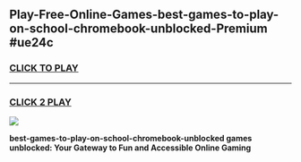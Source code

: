 
## Play-Free-Online-Games-best-games-to-play-on-school-chromebook-unblocked-Premium #ue24c
<h3>
<a href="https://premium.freeplayer.one?title=best-games-to-play-on-school-chromebook-unblocked&ref=8M">CLICK TO PLAY</a></h3>
<hr>

<h3>
<a href="https://premium.freeplayer.one?title=best-games-to-play-on-school-chromebook-unblocked&ref=8M">CLICK 2 PLAY</a>
  
</h3>

<a href="https://premium.freeplayer.one?title=best-games-to-play-on-school-chromebook-unblocked&ref=8M"><img src="https://clearcache.store/games.png"></a>


**best-games-to-play-on-school-chromebook-unblocked games unblocked: Your Gateway to Fun and Accessible Online Gaming**
